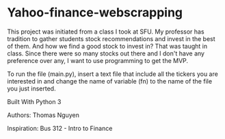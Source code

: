 # Yahoo-finance-webscrapping
This project was initiated from a class I took at SFU. My professor has tradition to gather students stock recommendations and invest in the best of them. And how we find a good stock to invest in? That was taught in class. Since there were so many stocks out there and I don't have any preference over any, I want to use programming to get the MVP.

To run the file (main.py), insert a text file that include all the tickers you are interested in and change the name of variable (fn) to the name of the file you just inserted. 

Built With
Python 3

Authors:
Thomas Nguyen


Inspiration: Bus 312 - Intro to Finance
